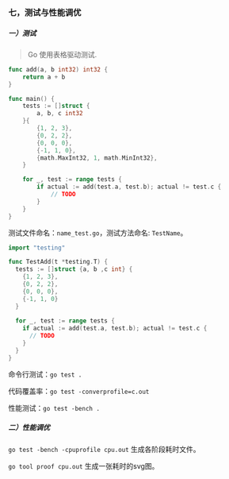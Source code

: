 ### 七，测试与性能调优

##### 一）测试

> Go 使用表格驱动测试.

```go
func add(a, b int32) int32 {
	return a + b
}

func main() {
	tests := []struct {
		a, b, c int32
	}{
		{1, 2, 3},
		{0, 2, 2},
		{0, 0, 0},
		{-1, 1, 0},
		{math.MaxInt32, 1, math.MinInt32},
	}

	for _, test := range tests {
		if actual := add(test.a, test.b); actual != test.c {
			// TODO
		}
	}
}
```

测试文件命名：```name_test.go```，测试方法命名: ```TestName```。

```go
import "testing"

func TestAdd(t *testing.T) {
  tests := []struct {a, b ,c int} {
    {1, 2, 3},
    {0, 2, 2},
    {0, 0, 0},
    {-1, 1, 0}
  }
  
  for _, test := range tests {
    if actual := add(test.a, test.b); actual != test.c {
      // TODO
    }
  }
}
```

命令行测试：```go test .```

代码覆盖率：```go test -converprofile=c.out```

性能测试：```go test -bench .```

##### 二）性能调优

```go test -bench -cpuprofile cpu.out``` 生成各阶段耗时文件。

```go tool proof cpu.out``` 生成一张耗时的svg图。